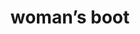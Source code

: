 ---
layout: smileys&emotion
title: woman’s boot
emoji: womans_boot
permalink: 👢.html
image: assets/img/3moji/womans_boot.png
---
